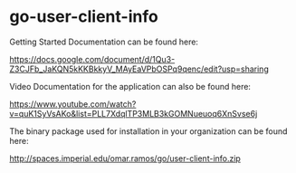 ﻿# go-user-client-info

Getting Started Documentation can be found here:

https://docs.google.com/document/d/1Qu3-Z3CJFb_JaKQN5kKKBkkyV_MAyEaVPbOSPq9qenc/edit?usp=sharing

Video Documentation for the application can also be found here:

https://www.youtube.com/watch?v=quK1SyVsAKo&list=PLL7XdqlTP3MLB3kGOMNueuoq6XnSvse6j

The binary package used for installation in your organization can be found here:

http://spaces.imperial.edu/omar.ramos/go/user-client-info.zip